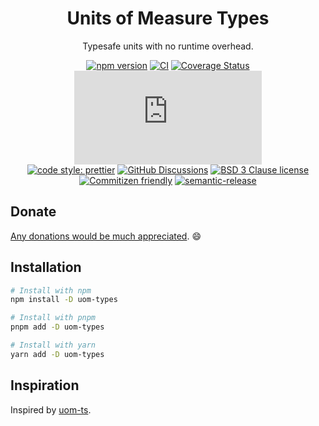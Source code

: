 <div align="center">

# Units of Measure Types

Typesafe units with no runtime overhead.

[![npm version](https://img.shields.io/npm/v/uom-types.svg)](https://www.npmjs.com/package/uom-types)
[![CI](https://github.com/RebeccaStevens/uom-types/actions/workflows/release.yml/badge.svg)](https://github.com/RebeccaStevens/uom-types/actions/workflows/release.yml)
[![Coverage Status](https://codecov.io/gh/RebeccaStevens/uom-types/branch/main/graph/badge.svg?token=MVpR1oAbIT)](https://codecov.io/gh/RebeccaStevens/uom-types)
[![Type Coverage](https://img.shields.io/badge/dynamic/json.svg?label=type-coverage&prefix=%E2%89%A5&suffix=%&query=$.typeCoverage.atLeast&uri=https%3A%2F%2Fraw.githubusercontent.com%2FRebeccaStevens%2Fuom-types%2Fmain%2Fpackage.json)](https://github.com/plantain-00/type-coverage)\
[![code style: prettier](https://img.shields.io/badge/code_style-prettier-ff69b4.svg?style=flat-square)](https://github.com/prettier/prettier)
[![GitHub Discussions](https://img.shields.io/github/discussions/RebeccaStevens/uom-types?style=flat-square)](https://github.com/RebeccaStevens/uom-types/discussions)
[![BSD 3 Clause license](https://img.shields.io/github/license/RebeccaStevens/uom-types.svg?style=flat-square)](https://opensource.org/licenses/BSD-3-Clause)
[![Commitizen friendly](https://img.shields.io/badge/commitizen-friendly-brightgreen.svg?style=flat-square)](https://commitizen.github.io/cz-cli/)
[![semantic-release](https://img.shields.io/badge/%20%20%F0%9F%93%A6%F0%9F%9A%80-semantic--release-e10079.svg?style=flat-square)](https://github.com/semantic-release/semantic-release)

</div>

## Donate

[Any donations would be much appreciated](./DONATIONS.md). 😄

## Installation

```sh
# Install with npm
npm install -D uom-types

# Install with pnpm
pnpm add -D uom-types

# Install with yarn
yarn add -D uom-types
```

## Inspiration

Inspired by [uom-ts](https://github.com/mindbrave/uom-ts).
